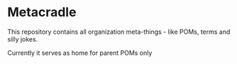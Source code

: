 # Metacradle

This repository contains all organization meta-things - like POMs,
terms and silly jokes.

Currently it serves as home for parent POMs only 
